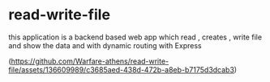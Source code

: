 # read-write-file
this application is a backend based web app which read , creates , write file and show the data and with dynamic routing with Express  

(https://github.com/Warfare-athens/read-write-file/assets/136609989/c3685aed-438d-472b-a8eb-b7175d3dcab3)
